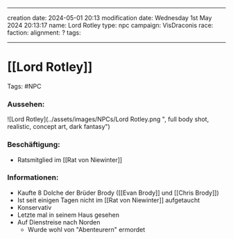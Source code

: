 
---
creation date: 2024-05-01 20:13 
modification date: Wednesday 1st May 2024 20:13:17 
name: Lord Rotley
type: npc 
campaign: VisDraconis
race: 
faction:
alignment: ?
tags:

--- 

# [[Lord Rotley]]

Tags: #NPC

### Aussehen:
![Lord Rotley](../assets/images/NPCs/Lord Rotley.png ", full body shot, realistic, concept art, dark fantasy")

### Beschäftigung:
- Ratsmitglied im [[Rat von Niewinter]]

### Informationen:
- Kaufte 8 Dolche der Brüder Brody ([[Evan Brody]] und [[Chris Brody]])
- Ist seit einigen Tagen nicht im [[Rat von Niewinter]] aufgetaucht
- Konservativ
- Letzte mal in seinem Haus gesehen
- Auf Dienstreise nach Norden
	- Wurde wohl von "Abenteurern" ermordet


